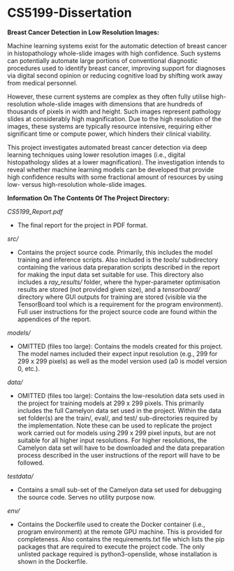 # CS5199-Dissertation

**Breast Cancer Detection in Low Resolution Images:**

Machine learning systems exist for the automatic detection of breast cancer in histopathology whole-slide images with high confidence. 
Such systems can potentially automate large portions of conventional diagnostic procedures used to identify breast cancer, improving support for 
diagnoses via digital second opinion or reducing cognitive load by shifting work away from medical personnel.

However, these current systems are complex as they often fully utilise high-resolution whole-slide images with dimensions that are hundreds of 
thousands of pixels in width and height. Such images represent pathology slides at considerably high magnification. Due to the high resolution of the 
images, these systems are typically resource intensive, requiring either significant time or compute power, which hinders their clinical viability.

This project investigates automated breast cancer detection via deep learning techniques using lower resolution images (i.e., digital histopathology 
slides at a lower magnification). The investigation intends to reveal whether machine learning models can be developed that provide high confidence 
results with some fractional amount of resources by using low- versus high-resolution whole-slide images.


**Information On The Contents Of The Project Directory:**

_CS5199_Report.pdf_
- The final report for the project in PDF format.

_src/_
- Contains the project source code. Primarily, this includes the model training and inference scripts. Also included
  is the _tools/_ subdirectory containing the various data preparation scripts described in the report for making the
  input data set suitable for use. This directory also includes a _ray_results/_ folder, where the hyper-parameter
  optimisation results are stored (not provided given size), and a _tensorboard/_ directory where GUI outputs for training
  are stored (visible via the TensorBoard tool which is a requirement for the program environment). Full user
  instructions for the project source code are found within the appendices of the report.

_models/_
- OMITTED (files too large): Contains the models created for this project. The model names included their expect input resolution (e.g., 299 for
  299 x 299 pixels) as well as the model version used (a0 is model version 0, etc.).

_data/_
- OMITTED (files too large): Contains the low-resolution data sets used in the project for training models at 299 x 299 pixels. This primarily
  includes the full Camelyon data set used in the project. Within the data set folder(s) are the train/, eval/, and
  test/ sub-directories required by the implementation. Note these can be used to replicate the project work carried
  out for models using 299 x 299 pixel inputs, but are not suitable for all higher input resolutions. For higher
  resolutions, the Camelyon data set will have to be downloaded and the data preparation process described in the user
  instructions of the report will have to be followed.

_testdata/_
- Contains a small sub-set of the Camelyon data set used for debugging the source code. Serves no utility purpose now.

_env/_
- Contains the Dockerfile used to create the Docker container (i.e., program environment) at the remote GPU machine.
  This is provided for completeness. Also contains the requirements.txt file which lists the pip packages that are
  required to execute the project code. The only unlisted package required is python3-openslide, whose installation is
  shown in the Dockerfile.
